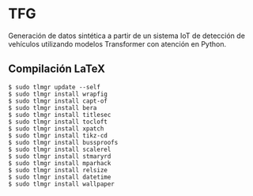 # TFG
Generación de datos sintética a partir de un sistema IoT de detección de vehículos utilizando modelos Transformer con atención en Python.


## Compilación LaTeX

```
$ sudo tlmgr update --self
$ sudo tlmgr install wrapfig
$ sudo tlmgr install capt-of
$ sudo tlmgr install bera
$ sudo tlmgr install titlesec
$ sudo tlmgr install tocloft
$ sudo tlmgr install xpatch
$ sudo tlmgr install tikz-cd
$ sudo tlmgr install bussproofs
$ sudo tlmgr install scalerel
$ sudo tlmgr install stmaryrd
$ sudo tlmgr install mparhack
$ sudo tlmgr install relsize
$ sudo tlmgr install datetime
$ sudo tlmgr install wallpaper
```